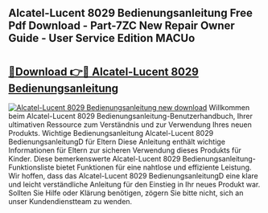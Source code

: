 ## Alcatel-Lucent 8029 Bedienungsanleitung Free Pdf Download - Part-7ZC New Repair Owner Guide - User Service Edition MACUo

# <h2><a href="http://df0v1b.blite.top/?on=Alcatel-Lucent+8029+Bedienungsanleitung">🔗Download 👉🔴 Alcatel-Lucent 8029 Bedienungsanleitung</a></h2>

[![Alcatel-Lucent 8029 Bedienungsanleitung new download](https://i.imgur.com/lujVjoI.png)](http://df0v1b.blite.top/?on=Alcatel-Lucent+8029+Bedienungsanleitung)
Willkommen beim Alcatel-Lucent 8029 Bedienungsanleitung-Benutzerhandbuch, Ihrer ultimativen Ressource zum Verständnis und zur Verwendung Ihres neuen Produkts. Wichtige Bedienungsanleitung Alcatel-Lucent 8029 BedienungsanleitungD für Eltern Diese Anleitung enthält wichtige Informationen für Eltern zur sicheren Verwendung dieses Produkts für Kinder. Diese bemerkenswerte Alcatel-Lucent 8029 Bedienungsanleitung-Funktionsliste bietet Funktionen für eine nahtlose und effiziente Leistung. Wir hoffen, dass das Alcatel-Lucent 8029 BedienungsanleitungD eine klare und leicht verständliche Anleitung für den Einstieg in Ihr neues Produkt war. Sollten Sie Hilfe oder Klärung benötigen, zögern Sie bitte nicht, sich an unser Kundendienstteam zu wenden.
